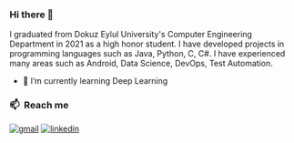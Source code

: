 ### Hi there 👋

I graduated from Dokuz Eylul University's Computer Engineering Department in 2021 as a high honor student. I have developed projects in programming languages such as Java, Python, C, C#. I have experienced many areas such as Android, Data Science, DevOps, Test Automation.

- 🌱 I’m currently learning Deep Learning

### 📫 &nbsp;Reach me
[![gmail](https://img.shields.io/badge/-atakan.kocyigitt@gmail.com-D14836?style=flat&logo=Gmail&logoColor=white)](mailto:atakan.kocyigitt@gmail.com)
[![linkedin](https://img.shields.io/badge/-AtakanKocyigit-0A66C2?style=flat&logo=linkedin&logoColor=white)](https://www.linkedin.com/in/atakan-kocyigitt/)
